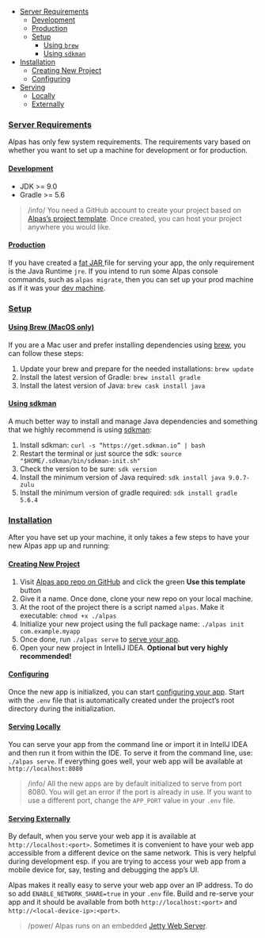 - [Server Requirements](#server-requirements)
    - [Development](#development)
    - [Production](#production)
    - [Setup](#setup)
        - [Using `brew`](#using-brew)
        - [Using `sdkman`](#using-sdkman)
- [Installation](#installation)
    - [Creating New Project](#creating-new-project)
    - [Configuring](#configuring)
- [Serving](#serving)
    - [Locally](#serving-locally)
    - [Externally](#serving-externally)

<a name="server-requirements"></a>
### [Server Requirements](#server-requirements)

Alpas has only few system requirements. The requirements vary based on whether you want to set up a machine for
development or for production.

<a name="development"></a>
#### [Development](#development)

<div class=“sublist”>

- JDK >= 9.0
- Gradle >= 5.6

> /info/ <span>You need a GitHub account to create your project based on [Alpas’s project template][template].
> Once created, you can host your project anywhere you would like.</span>

</div>

<a name="production"></a>
#### [Production](#production)

If you have created a [fat JAR ](https://stackoverflow.com/questions/19150811/what-is-a-fat-jar) file for serving your
app, the only requirement is the Java Runtime `jre`. If you intend to run some Alpas console commands, such as
`alpas migrate`, then you can set up your prod machine as if it was your [dev machine](#development).

<a name="setup"></a>
### [Setup](#setup)

<a name="using-brew"></a>
#### [Using Brew (MacOS only)](#using-brew)

If you are a Mac user and prefer installing dependencies using [brew](https://brew.sh/), you can follow these steps:

<div class="ordered-list"> 

1. Update your brew and prepare for the needed installations: `brew update`
2. Install the latest version of Gradle: `brew install gradle`
3. Install the latest version of Java: `brew cask install java`

</div>

<a name="using-sdkman"></a>
#### [Using sdkman](#using-sdkman)

A much better way to install and manage Java dependencies and something that we highly recommend is using
[sdkman](https://sdkman.io/install):

<div class="ordered-list"> 

1. Install sdkman: `curl -s “https://get.sdkman.io” | bash`
2. Restart the terminal or just source the sdk: `source "$HOME/.sdkman/bin/sdkman-init.sh"`
2. Check the version to be sure: `sdk version`
3. Install the minimum version of Java required: `sdk install java 9.0.7-zulu`
4. Install the minimum version of gradle required: `sdk install gradle 5.6.4`

</div>

<a name="installation"></a>
### [Installation](#installation)

After you have set up your machine, it only takes a few steps to have your new Alpas app up and running:

<a name="creating-new-project"></a>
#### [Creating New Project](#creating-new-project)

<div class="ordered-list"> 

1. Visit [Alpas app repo on GitHub][template] and click the green **Use this template** button
2. Give it a name. Once done, clone your new repo on your local machine.
4. At the root of the project there is a script named `alpas`. Make it executable: `chmod +x ./alpas`
5. Initialize your new project using the full package name: `./alpas init com.example.myapp`
6. Once done, run `./alpas serve` to [serve your app](#serving-locally).
6. Open your new project in IntelliJ IDEA. **Optional but very highly recommended!**

</div>

<a name="configuring"></a>
#### [Configuring](#configuring)

Once the new app is initialized, you can start [configuring your app](/docs/configuration). Start with the
`.env` file that is automatically created under the project’s root directory during the initialization.

<a name="serving"></a>
<a name="serving-locally"></a>
#### [Serving Locally](#serving-locally)

You can serve your app from the command line or import it in IntellJ IDEA and then run it from within the IDE.
To serve it from the command line, use: `./alpas serve`. If everything goes well, your web app will be
available at `http://localhost:8080`

> /info/ <span>All the new apps are by default initialized to serve from port 8080. You will get an error
> if the port is already in use. If you want to use a different port, change the `APP_PORT` value in
> your `.env` file.</span>

<a name="serving-externally"></a>
#### [Serving Externally](#serving-locally)

By default, when you serve your web app it is available at `http://localhost:<port>`. Sometimes it is
convenient to have your web app accessible from a different device on the same network. This is
very helpful during development esp. if you are trying to access your web app from a mobile
device for, say, testing and debugging the app’s UI.

Alpas makes it really easy to serve your web app over an IP address. To do so add `ENABLE_NETWORK_SHARE=true`
in your `.env` file. Build and re-serve your app and it should be available from both
`http://localhost:<port>` and `http://<local-device-ip>:<port>`.

> /power/ <span>Alpas runs on an embedded [Jetty Web Server](https://www.eclipse.org/jetty/).

[template]: https://github.com/ashokgelal/framework
